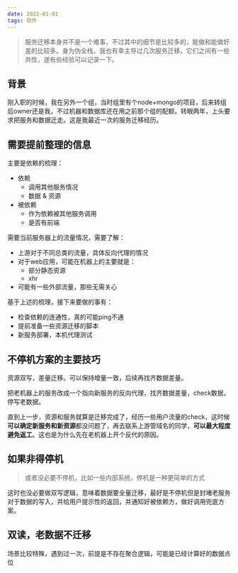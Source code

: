 ```yaml
---
date: 2022-01-01
tags: 软件
---
```


> 服务迁移本身并不是一个难事，不过其中的细节是比较多的，能做和能做好差的比较多。身为伪全栈，我也有幸主导过几次服务迁移，它们之间有一些共性，遂有些经验可以记录一下。

## 背景

刚入职的时候，我在另外一个组，当时组里有个node+mongo的项目，后来转组后owner还是我，不过机器和数据库还在用之前那个组的配额。转眼两年，上头要求把服务和数据迁走。这是我最近一次的服务迁移经历。

## 需要提前整理的信息

主要是依赖的梳理：

- 依赖
    - 调用其他服务情况
    - 数据 & 资源
- 被依赖
    - 作为依赖被其他服务调用
    - 是否有前端

需要当前服务器上的流量情况，需要了解：

- 上游对于不同总类的流量，具体反向代理的情况
- 对于web应用，可能在机器上的主要就是：
    - 部分静态资源
    - xhr
- 可能有一些外部流量，那些无需关心

基于上述的梳理，接下来要做的事有：

- 检查依赖的连通性，真的可能ping不通
- 提前准备一些资源迁移的脚本
- 新服务部署，本机代理测试

## 不停机方案的主要技巧

资源双写，差量迁移。可以保持增量一致，后续再找齐数据差量。

把老机器上的服务改成一个指向新服务的反向代理，找齐数据差量，check数据，停写老数据。

直到上一步，资源和服务就算是迁移完成了，经历一些用户流量的check，这时候**可以确定新服务和新资源**都没问题了，再去联系上游管域名的同学，**可以最大程度避免返工**。这也是为什么先在老机器上开个反代的原因。

## 如果非得停机

> 或者没必要不停机，比如一些内部系统，停机是一种更简单的方式

这时也没必要做双写逻辑，意味着数据要全量迁移，最好是不停机但是封堵老服务对于数据的写入，并给用户提示性的返回，并通知好被依赖方，做好调用兜底方案。

## 双读，老数据不迁移

场景比较特殊，遇到过一次，前提是不存在聚合逻辑，可能是已经计算好的数据点位

